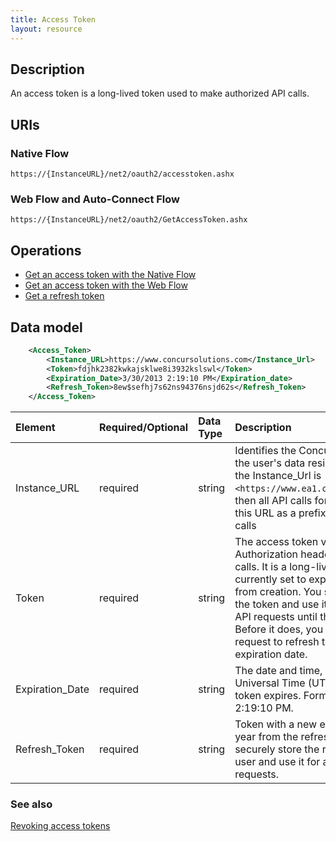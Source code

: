 ```yaml
---
title: Access Token 
layout: resource
---
```



##  Description

An access token is a long-lived token used to make authorized API calls.

##  URIs

### Native Flow
`https://{InstanceURL}/net2/oauth2/accesstoken.ashx`

### Web Flow and Auto-Connect Flow
`https://{InstanceURL}/net2/oauth2/GetAccessToken.ashx`

##  Operations

* [Get an access token with the Native Flow][2]
* [Get an access token with the Web Flow][3]
* [Get a refresh token][2]

##  Data model

```XML
    <Access_Token>
        <Instance_URL>https://www.concursolutions.com</Instance_Url>
        <Token>fdjhk2382kwkajsklwe8i3932kslswl</Token>
        <Expiration_Date>3/30/2013 2:19:10 PM</Expiration_date>
        <Refresh_Token>8ew$sefhj7s62ns94376nsjd62s</Refresh_Token>
    </Access_Token>
```

| Element | Required/Optional | Data Type | Description  |
| :------- | :----------------- | :--------- | :------------ |
|  Instance_URL |  required | string |  Identifies the Concur datacenter where the user's data resides. For example, if the Instance_Url is `<https://www.ea1.concursolutions.com>`, then all API calls for this user should use this URL as a prefix in subsequent API calls |
|  Token  | required |  string |  The access token value passed in the Authorization header when making API calls. It is a long-lived token which is currently set to expire after one year from creation. You shoud securely store the token and use it for all subsequent API requests until the token expires. Before it does, you should send a request to refresh the token prior to the expiration date. |
|  Expiration_Date  | required |  string |  The date and time, in Coordinated Universal Time (UTC) when the access token expires. Format: 3/30/2013 2:19:10 PM. |
|  Refresh_Token  | required |  string |  Token with a new expiration date of a year from the refresh date. You should securely store the refresh token for a user and use it for all subsequent API requests. |

###  See also

[Revoking access tokens][1]



[1]: https://developer.concur.com/oauth-20/working-access-tokens/revoking-access-tokens
[2]: https://developer.concur.com/oauth-20/native-flow
[3]: https://developer.concur.com/oauth-20/web-flow
